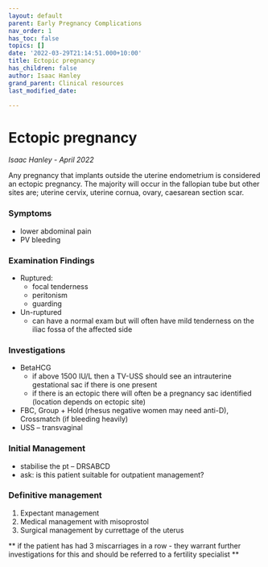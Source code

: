 ```yaml
---
layout: default
parent: Early Pregnancy Complications
nav_order: 1
has_toc: false
topics: []
date: '2022-03-29T21:14:51.000+10:00'
title: Ectopic pregnancy
has_children: false
author: Isaac Hanley
grand_parent: Clinical resources
last_modified_date: 

---
```

# Ectopic pregnancy

_Isaac Hanley - April 2022_

Any pregnancy that implants outside the uterine endometrium is considered an ectopic pregnancy.  The majority will occur in the fallopian tube but other sites are; uterine cervix, uterine cornua, ovary, caesarean section scar.

### Symptoms

* lower abdominal pain
* PV bleeding

### Examination Findings

* Ruptured:
  * focal tenderness
  * peritonism
  * guarding
* Un-ruptured
  * can have a normal exam but will often have mild tenderness on the iliac fossa of the affected side

### Investigations

* BetaHCG
  * if above 1500 IU/L then a TV-USS should see an intrauterine gestational sac if there is one present 
  * if there is an ectopic there will often be a pregnancy sac identified (location depends on ectopic site)
* FBC, Group + Hold (rhesus negative women may need anti-D), Crossmatch (if bleeding heavily)
* USS – transvaginal

### Initial Management

* stabilise the pt – DRSABCD
* ask: is this patient suitable for outpatient management?

### Definitive management

1. Expectant management
2. Medical management with misoprostol
3. Surgical management by currettage of the uterus

\** if the patient has had 3 miscarriages in a row - they warrant further investigations for this and should be referred to a fertility specialist **